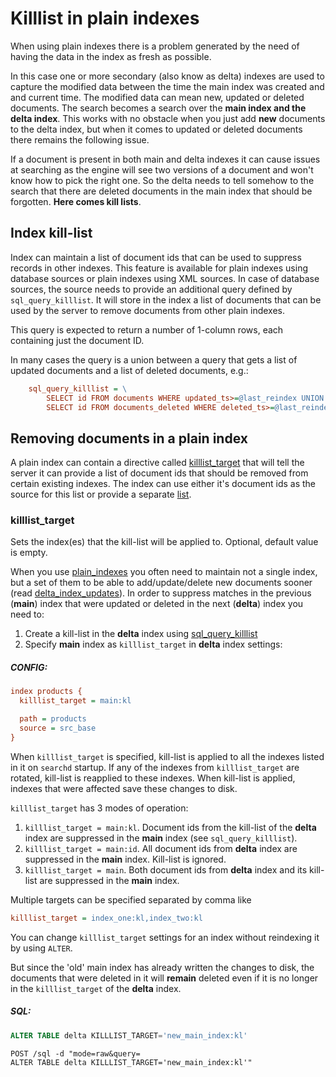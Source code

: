 # Killlist in plain indexes

When using plain indexes there is a problem generated by the need of having the data in the index as fresh as possible.

In this case one or more secondary (also know as delta) indexes are used to capture the modified data between the time the main index was created and and current time. The modified data can mean new, updated or deleted documents. The search becomes a search over the **main index and the delta index**. This works with no obstacle when you just add **new** documents to the delta index, but when it comes to updated or deleted documents there remains the following issue.

If a document is present in both main and delta indexes it can cause issues at searching as the engine will see two versions of a document and won't know how to pick the right one. So the delta needs to tell somehow to the search that there are deleted documents in the main index that should be forgotten. **Here comes kill lists**.

## Index kill-list
Index can maintain a list of document ids that can be used to suppress records in other indexes. This feature is available for plain indexes using database sources or plain indexes using XML sources. In case of database sources, the source needs to provide an additional query defined by `sql_query_killlist`. It will store in the index a list of documents that can be used by the server to remove documents from other plain indexes.

This query is expected to return a number of 1-column rows, each containing just the document ID.
 
In many cases the query is a union between a query that gets a list of updated documents and a list of deleted documents, e.g.:

```ini
    sql_query_killlist = \
        SELECT id FROM documents WHERE updated_ts>=@last_reindex UNION \
        SELECT id FROM documents_deleted WHERE deleted_ts>=@last_reindex
```

## Removing documents in a plain index
A plain index can contain a directive called [killlist_target](Creating_an_index/Local_indexes/Plain_and_real-time_index_settings.md#killlist_target) that will tell the server it can provide a list of document ids that should be removed from certain existing indexes. The index can use either it's document ids as the source for this list or provide a separate [list](Adding_data_from_external_storages/Adding_data_from_indexes/Killlist_in_plain_indexes.md#Index-kill-list).

### killlist_target

<!-- example killlist_target 1 -->
Sets the index(es) that the kill-list will be applied to. Optional, default value is empty.

When you use [plain_indexes](Creating_an_index/Local_indexes/Plain_index.md) you often need to maintain not a single index, but a set of them to be able to add/update/delete new documents sooner (read [delta_index_updates](Adding_data_from_external_storages/Main_delta.md)). In order to suppress matches in the previous (**main**) index that were updated or deleted in the next (**delta**) index you need to:

1.  Create a kill-list in the **delta** index using [sql_query_killlist](Adding_data_from_external_storages/Adding_data_from_indexes/Killlist_in_plain_indexes.md#Index-kill-list)
2.  Specify **main** index as `killlist_target` in **delta** index settings:


<!-- intro -->
##### CONFIG:

<!-- request CONFIG -->

```ini
index products {
  killlist_target = main:kl

  path = products
  source = src_base
}
```
<!-- end -->

When `killlist_target` is specified, kill-list is applied to all the indexes listed in it on `searchd` startup. If any of the indexes from `killlist_target` are rotated, kill-list is reapplied to these indexes. When kill-list is applied, indexes that were affected save these changes to disk.

`killlist_target` has 3 modes of operation:

1.  `killlist_target = main:kl`. Document ids from the kill-list of the **delta** index are suppressed in the **main** index (see `sql_query_killlist`).
2.  `killlist_target = main:id`. All document ids from **delta** index are suppressed in the **main** index. Kill-list is ignored.
3.  `killlist_target = main`. Both document ids from **delta** index and its kill-list are suppressed in the **main** index.

Multiple targets can be specified separated by comma like

```ini
killlist_target = index_one:kl,index_two:kl
```

<!-- example killlist_target 2 -->
You can change `killlist_target` settings for an index without reindexing it by using `ALTER`.

But since the 'old' main index has already written the changes to disk, the documents that were deleted in it will **remain** deleted even if it is no longer in the `killlist_target` of the **delta** index.


<!-- intro -->
##### SQL:

<!-- request SQL -->

```sql
ALTER TABLE delta KILLLIST_TARGET='new_main_index:kl'
```

<!-- request HTTP -->

```http
POST /sql -d "mode=raw&query=
ALTER TABLE delta KILLLIST_TARGET='new_main_index:kl'"
```
<!-- end -->